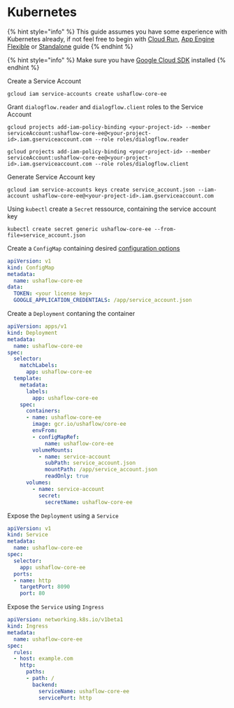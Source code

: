 # Kubernetes

{% hint style="info" %}
This guide assumes you have some experience with Kubernetes already, if not feel free to begin with [Cloud Run](cloud-run.md), [App Engine Flexible](app-engine-flexible.md) or [Standalone](on-premises.md) guide
{% endhint %}

{% hint style="info" %}
Make sure you have [Google Cloud SDK](https://cloud.google.com/sdk/docs) installed
{% endhint %}

Create a Service Account

```text
gcloud iam service-accounts create ushaflow-core-ee
```

Grant `dialogflow.reader` and `dialogflow.client` roles to the Service Account

```text
gcloud projects add-iam-policy-binding <your-project-id> --member serviceAccount:ushaflow-core-ee@<your-project-id>.iam.gserviceaccount.com --role roles/dialogflow.reader
```

```text
gcloud projects add-iam-policy-binding <your-project-id> --member serviceAccount:ushaflow-core-ee@<your-project-id>.iam.gserviceaccount.com --role roles/dialogflow.client
```

Generate Service Account key

```text
gcloud iam service-accounts keys create service_account.json --iam-account ushaflow-core-ee@<your-project-id>.iam.gserviceaccount.com
```

Using `kubectl` create a `Secret` ressource, containing the service account key

```text
kubectl create secret generic ushaflow-core-ee --from-file=service_account.json
```

Create a `ConfigMap` containing desired [configuration options](../configuration/)

```yaml
apiVersion: v1
kind: ConfigMap
metadata:
  name: ushaflow-core-ee
data:
  TOKEN: <your license key>
  GOOGLE_APPLICATION_CREDENTIALS: /app/service_account.json
```

Create a `Deployment` contaning the container

```yaml
apiVersion: apps/v1
kind: Deployment
metadata:
  name: ushaflow-core-ee
spec:
  selector:
    matchLabels:
      app: ushaflow-core-ee
  template:
    metadata:
      labels:
        app: ushaflow-core-ee
    spec:
      containers:
      - name: ushaflow-core-ee
        image: gcr.io/ushaflow/core-ee
        envFrom:
        - configMapRef:
            name: ushaflow-core-ee
        volumeMounts:
          - name: service-account
            subPath: service_account.json
            mountPath: /app/service_account.json
            readOnly: true
      volumes:
        - name: service-account
          secret:
            secretName: ushaflow-core-ee
```

Expose the `Deployment` using a `Service`

```yaml
apiVersion: v1
kind: Service
metadata:
  name: ushaflow-core-ee
spec:
  selector:
    app: ushaflow-core-ee
  ports:
  - name: http
    targetPort: 8090
    port: 80
```

Expose the `Service` using `Ingress`

```yaml
apiVersion: networking.k8s.io/v1beta1
kind: Ingress
metadata:
  name: ushaflow-core-ee
spec:
  rules:
  - host: example.com
    http:
      paths:
      - path: /
        backend:
          serviceName: ushaflow-core-ee
          servicePort: http
```

